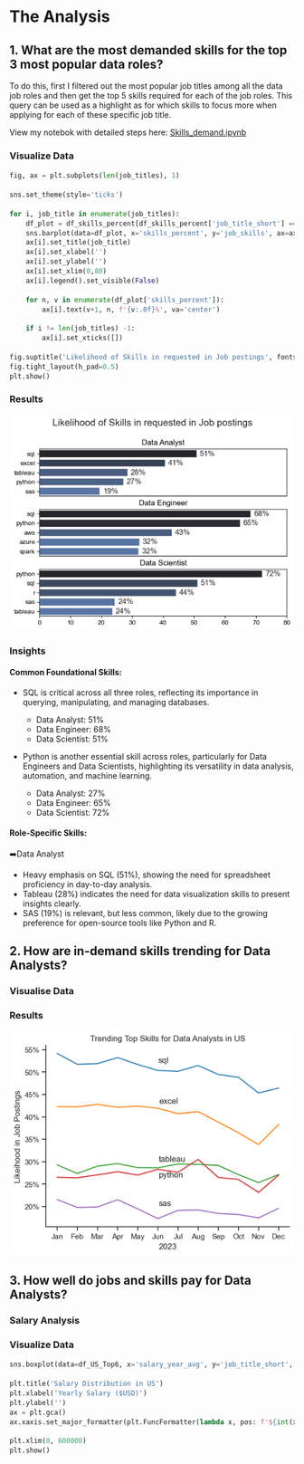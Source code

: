 # The Analysis

## 1. What are the most demanded skills for the top 3 most popular data roles?

To do this, first I filtered out the most popular job titles among all the data job roles and then get the top 5 skills required for each of the job roles. This query can be used as a highlight as for which skills to focus more when applying for each of these specific job title.

View my notebok with detailed steps here:
[Skills_demand.ipynb](Project/Skills_demand.ipynb)

### Visualize Data

```python
fig, ax = plt.subplots(len(job_titles), 1)

sns.set_theme(style='ticks')

for i, job_title in enumerate(job_titles):
    df_plot = df_skills_percent[df_skills_percent['job_title_short'] == job_title].head(5)
    sns.barplot(data=df_plot, x='skills_percent', y='job_skills', ax=ax[i], hue='skill_count', palette='dark:b_r')
    ax[i].set_title(job_title)
    ax[i].set_xlabel('')
    ax[i].set_ylabel('')
    ax[i].set_xlim(0,80)
    ax[i].legend().set_visible(False)
    
    for n, v in enumerate(df_plot['skills_percent']):
        ax[i].text(v+1, n, f'{v:.0f}%', va='center')
    
    if i != len(job_titles) -1:
        ax[i].set_xticks([])

fig.suptitle('Likelihood of Skills in requested in Job postings', fontsize=15)
fig.tight_layout(h_pad=0.5)
plt.show()
```

### Results

![visualization of the top skills](Project/Images/skill_demand.png)

### Insights

#### Common Foundational Skills:

* SQL is critical across all three roles, reflecting its importance in querying, manipulating, and managing databases.

    - Data Analyst: 51%
    - Data Engineer: 68%
    - Data Scientist: 51%

* Python is another essential skill across roles, particularly for Data Engineers and Data Scientists, highlighting its versatility in data analysis, automation, and machine learning.

    - Data Analyst: 27%
    - Data Engineer: 65%
    - Data Scientist: 72%

#### Role-Specific Skills:

:arrow_right:Data Analyst

* Heavy emphasis on SQL (51%), showing the need for spreadsheet proficiency in day-to-day analysis.
* Tableau (28%) indicates the need for data visualization skills to present insights clearly.
* SAS (19%) is relevant, but less common, likely due to the growing preference for open-source tools like Python and R.

## 2. How are in-demand skills trending for Data Analysts?

### Visualise Data

### Results

![trend of the skills](Project/Images/skills_trend.png)

## 3. How well do jobs and skills pay for Data Analysts?

### Salary Analysis

### Visualize Data

```python
sns.boxplot(data=df_US_Top6, x='salary_year_avg', y='job_title_short', order=job_order)

plt.title('Salary Distribution in US')
plt.xlabel('Yearly Salary ($USD)')
plt.ylabel('')
ax = plt.gca()
ax.xaxis.set_major_formatter(plt.FuncFormatter(lambda x, pos: f'${int(x/1000)}K'))

plt.xlim(0, 600000)
plt.show()
```
